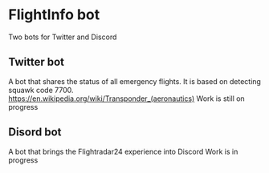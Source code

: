 # FlightInfo bot
Two bots for Twitter and Discord

## Twitter bot
A bot that shares the status of all emergency flights. 
It is based on detecting squawk code 7700. 
https://en.wikipedia.org/wiki/Transponder_(aeronautics) 
Work is still on progress

## Disord bot
A bot that brings the Flightradar24 experience into Discord 
Work is in progress